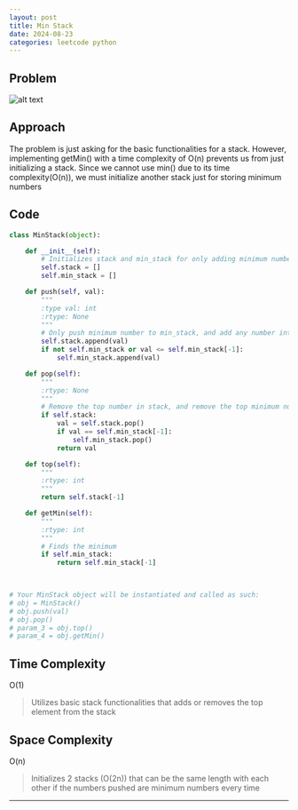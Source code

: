 ```yaml
---
layout: post
title: Min Stack
date: 2024-08-23
categories: leetcode python
---
```

## Problem
![alt text](/blog/public/img/MinStack.png)

## Approach
The problem is just asking for the basic functionalities for a stack. However, implementing getMin() with a time complexity of O(n) prevents us from just initializing a stack. Since we cannot use min() due to its time complexity(O(n)), we must initialize another stack just for storing minimum numbers

## Code
```python
class MinStack(object):

    def __init__(self):
        # Initializes stack and min_stack for only adding minimum numbers
        self.stack = []
        self.min_stack = []

    def push(self, val):
        """
        :type val: int
        :rtype: None
        """
        # Only push minimum number to min_stack, and add any number into the stack
        self.stack.append(val)
        if not self.min_stack or val <= self.min_stack[-1]:
            self.min_stack.append(val)

    def pop(self):
        """
        :rtype: None
        """
        # Remove the top number in stack, and remove the top minimum number if the value is identical from min_stack
        if self.stack:
            val = self.stack.pop()
            if val == self.min_stack[-1]:
                self.min_stack.pop()
            return val        

    def top(self):
        """
        :rtype: int
        """
        return self.stack[-1]

    def getMin(self):
        """
        :rtype: int
        """
        # Finds the minimum
        if self.min_stack:
            return self.min_stack[-1]
        


# Your MinStack object will be instantiated and called as such:
# obj = MinStack()
# obj.push(val)
# obj.pop()
# param_3 = obj.top()
# param_4 = obj.getMin()
```

## Time Complexity
O(1)
> Utilizes basic stack functionalities that adds or removes the top element from the stack

## Space Complexity
O(n)
> Initializes 2 stacks (O(2n)) that can be the same length with each other if the numbers pushed are minimum numbers every time

---